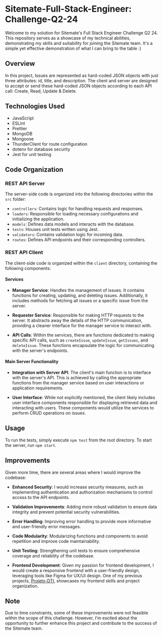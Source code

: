 # Sitemate-Full-Stack-Engineer: Challenge-Q2-24

Welcome to my solution for Sitemate's Full Stack Engineer Challenge Q2 24. This repository serves as a showcase of my technical abilities, demonstrating my skills and suitability for joining the Sitemate team. It's a simple yet effective demonstration of what I can bring to the table :)

## Overview

In this project, Issues are represented as hard-coded JSON objects with just three attributes: id, title, and description. The client and server are designed to accept or send these hard-coded JSON objects according to each API call: Create, Read, Update & Delete.

## Technologies Used

- JavaScript
- ESLint
- Prettier
- MongoDB
- Mongoose
- ThunderClient for route configuration
- dotenv for database security
- Jest for unit testing

## Code Organization

### REST API Server

The server-side code is organized into the following directories within the `src` folder:

- `controllers`: Contains logic for handling requests and responses.
- `loaders`: Responsible for loading necessary configurations and initializing the application.
- `models`: Defines data models and interacts with the database.
- `tests`: Houses unit tests written using Jest.
- `validators`: Contains validation logic for incoming data.
- `routes`: Defines API endpoints and their corresponding controllers.

### REST API Client

The client-side code is organized within the `client` directory, containing the following components:

#### Services

- **Manager Service**: Handles the management of issues. It contains functions for creating, updating, and deleting issues. Additionally, it includes methods for fetching all issues or a specific issue from the server.

- **Requester Service**: Responsible for making HTTP requests to the server. It abstracts away the details of the HTTP communication, providing a cleaner interface for the manager service to interact with.

- **API Calls**: Within the services, there are functions dedicated to making specific API calls, such as `createIssue`, `updateIssue`, `getIssues`, and `deleteIssue`. These functions encapsulate the logic for communicating with the server's endpoints.

#### Main Server Functionality

- **Integration with Server API**: The client's main function is to interface with the server's API. This is achieved by calling the appropriate functions from the manager service based on user interactions or application requirements.

- **User Interface**: While not explicitly mentioned, the client likely includes user interface components responsible for displaying retrieved data and interacting with users. These components would utilize the services to perform CRUD operations on issues.

## Usage

To run the tests, simply execute `npm test` from the root directory. To start the server, run `npm start`.

## Improvements

Given more time, there are several areas where I would improve the codebase:

- **Enhanced Security**: I would increase security measures, such as implementing authentication and authorization mechanisms to control access to the API endpoints.

- **Validation Improvements**: Adding more robust validation to ensure data integrity and prevent potential security vulnerabilities.

- **Error Handling**: Improving error handling to provide more informative and user-friendly error messages.

- **Code Modularity**: Modularizing functions and components to avoid repetition and improve code maintainability.

- **Unit Testing**: Strengthening unit tests to ensure comprehensive coverage and reliability of the codebase.

- **Frontend Development**: Given my passion for frontend development, I would create a responsive frontend with a user-friendly design, leveraging tools like Figma for UX/UI design. One of my previous projects, [Projeto-DTI](https://github.com/AmandaFernandes0701/Projeto-DTI), showcases my frontend skills and project organization.

## Note

Due to time constraints, some of these improvements were not feasible within the scope of this challenge. However, I'm excited about the opportunity to further enhance this project and contribute to the success of the Sitemate team.
